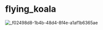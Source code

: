 # flying_koala
![_f02498d8-1b4b-48d4-8f4e-a1af1b6365ae](https://github.com/Tul-1/flying_koala/assets/103732923/58a985c4-bb2f-494b-ab91-5985c52b6434)
